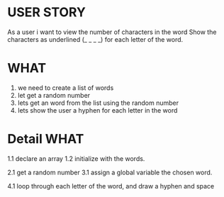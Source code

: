 # USER STORY
As a user i want to view the number of characters in the word
Show the characters as underlined (_ _ _ _) for each letter of the word.

# WHAT

1. we need to create a list of words
2. let get a random number
3. lets get an word from the list using the random number
4. lets show the user a hyphen for each letter in the word



# Detail WHAT
1.1 declare an array 
1.2 initialize with the words.

2.1 get a random number
3.1 assign a global variable the chosen word.

4.1 loop through each letter of the word, and draw a hyphen and space